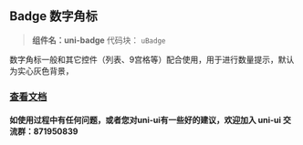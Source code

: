 ## Badge 数字角标
> **组件名：uni-badge**
> 代码块： `uBadge`

数字角标一般和其它控件（列表、9宫格等）配合使用，用于进行数量提示，默认为实心灰色背景，

### [查看文档](https://uniapp.dcloud.io/component/uniui/uni-badge)
#### 如使用过程中有任何问题，或者您对uni-ui有一些好的建议，欢迎加入 uni-ui 交流群：871950839 


